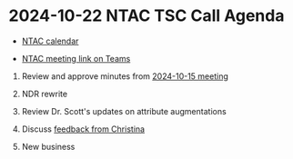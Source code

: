 # 2024-10-22 NTAC TSC Call Agenda

- [NTAC calendar](https://lists.oasis-open-projects.org/g/niemopen-ntactsc/calendar)

- [NTAC meeting link on Teams](https://dod.teams.microsoft.us/l/meetup-join/19%3adod%3ameeting_027b8f8cd305438fbb0a76a1e7896d97%40thread.v2/0?context=%7b%22Tid%22%3a%22102d0191-eeae-4761-b1cb-1a83e86ef445%22%2c%22Oid%22%3a%2270ae69c4-ba53-4071-b60d-68a8b321854e%22%7d)

1. Review and approve minutes from [2024-10-15 meeting](2024-10-15-minutes.md)
2. NDR rewrite
  2. Review Dr. Scott's updates on attribute augmentations
  3. Discuss [feedback from Christina](https://github.com/niemopen/niem-naming-design-rules/blob/dev/ndr-feedback.md)
  
3. New business
